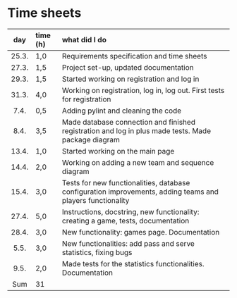 # Time sheets

|  day  | time (h) | what did I do                                                                                              |
| :---: | :------- | :--------------------------------------------------------------------------------------------------------- |
| 25.3. | 1,0      | Requirements specification and time sheets                                                                 |
| 27.3. | 1,5      | Project set-up, updated documentation                                                                      |
| 29.3. | 1,5      | Started working on registration and log in                                                                 |
| 31.3. | 4,0      | Working on registration, log in, log out. First tests for registration                                     |
| 7.4.  | 0,5      | Adding pylint and cleaning the code                                                                        |
| 8.4.  | 3,5      | Made database connection and finished registration and log in plus made tests. Made package diagram        |
| 13.4. | 1,0      | Started working on the main page                                                                           |
| 14.4. | 2,0      | Working on adding a new team and sequence diagram                                                          |
| 15.4. | 3,0      | Tests for new functionalities, database configuration improvements, adding teams and players functionality |
| 27.4. | 5,0      | Instructions, docstring, new functionality: creating a game, tests, documentation                          |
| 28.4. | 3,0      | New functionality: games page. Documentation                                                               |
| 5.5.  | 3,0      | New functionalities: add pass and serve statistics, fixing bugs                                            |
| 9.5.  | 2,0      | Made tests for the statistics functionalities. Documentation                                               |
|  Sum  | 31       |                                                                                                            |
